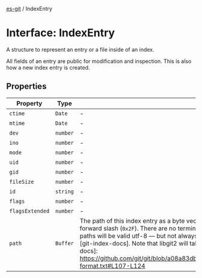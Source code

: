 [es-git](../globals.md) / IndexEntry

# Interface: IndexEntry

A structure to represent an entry or a file inside of an index.

All fields of an entry are public for modification and inspection. This is
also how a new index entry is created.

## Properties

| Property | Type | Description |
| ------ | ------ | ------ |
| <a id="ctime"></a> `ctime` | `Date` | - |
| <a id="mtime"></a> `mtime` | `Date` | - |
| <a id="dev"></a> `dev` | `number` | - |
| <a id="ino"></a> `ino` | `number` | - |
| <a id="mode"></a> `mode` | `number` | - |
| <a id="uid"></a> `uid` | `number` | - |
| <a id="gid"></a> `gid` | `number` | - |
| <a id="filesize"></a> `fileSize` | `number` | - |
| <a id="id"></a> `id` | `string` | - |
| <a id="flags"></a> `flags` | `number` | - |
| <a id="flagsextended"></a> `flagsExtended` | `number` | - |
| <a id="path"></a> `path` | `Buffer` | The path of this index entry as a byte vector. Regardless of the current platform, the directory separator is an ASCII forward slash (`0x2F`). There are no terminating or internal NUL characters, and no trailing slashes. Most of the time, paths will be valid utf-8 — but not always. For more information on the path storage format, see [these git docs][git-index-docs]. Note that libgit2 will take care of handling the prefix compression mentioned there. [git-index-docs]: https://github.com/git/git/blob/a08a83db2bf27f015bec9a435f6d73e223c21c5e/Documentation/technical/index-format.txt#L107-L124 |
